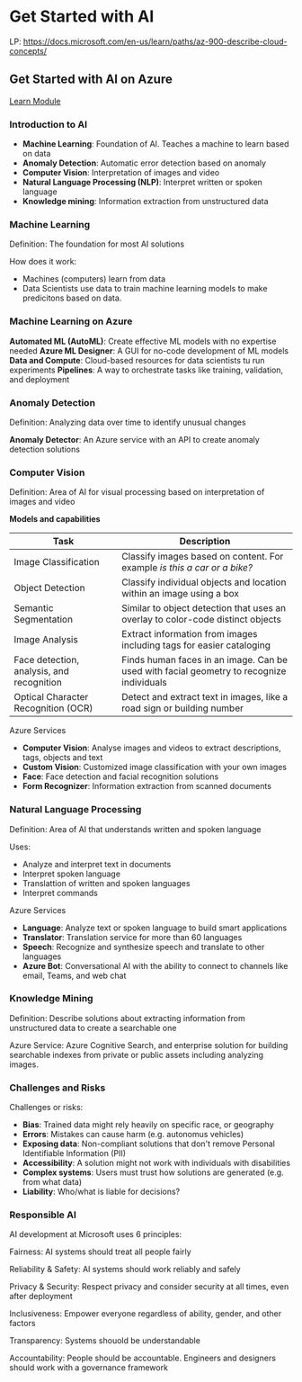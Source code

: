 # Get Started with AI

LP: https://docs.microsoft.com/en-us/learn/paths/az-900-describe-cloud-concepts/

## Get Started with AI on Azure

[Learn Module](https://learn.microsoft.com/training/modules/get-started-ai-fundamentals/?WT.mc_id=academic-0000-alfredodeza)

### Introduction to AI

- **Machine Learning**: Foundation of AI. Teaches a machine to learn based on data
- **Anomaly Detection**: Automatic error detection based on anomaly
- **Computer Vision**: Interpretation of images and video
- **Natural Language Processing (NLP)**: Interpret written or spoken language
- **Knowledge mining**: Information extraction from unstructured data

### Machine Learning

Definition: The foundation for most AI solutions

How does it work:

- Machines (computers) learn from data
- Data Scientists use data to train machine learning models to make predicitons based on data.

### Machine Learning on Azure

**Automated ML (AutoML)**: Create effective ML models with no expertise needed
**Azure ML Designer**: A GUI for no-code development of ML models
**Data and Compute**: Cloud-based resources for data scientists tu run experiments
**Pipelines**: A way to orchestrate tasks like training, validation, and deployment

### Anomaly Detection

Definition: Analyzing data over time to identify unusual changes

**Anomaly Detector**: An Azure service with an API to create anomaly detection solutions

### Computer Vision

Definition: Area of AI for visual processing based on interpretation of images and video

**Models and capabilities**

| Task | Description |
| -    | -           |
| Image Classification | Classify images based on content. For example _is this a car or a bike?_ |
| Object Detection | Classify individual objects and location within an image using a box |
| Semantic Segmentation | Similar to object detection that uses an overlay to color-code distinct objects|
| Image Analysis | Extract information from images including tags for easier cataloging|
| Face detection, analysis, and recognition | Finds human faces in an image. Can be used with facial geometry to recognize individuals|
| Optical Character Recognition (OCR) | Detect and extract text in images, like a road sign or building number|

Azure Services

- **Computer Vision**: Analyse images and videos to extract descriptions, tags, objects and text
- **Custom Vision**: Customized image classification with your own images
- **Face**: Face detection and facial recognition solutions
- **Form Recognizer**: Information extraction from scanned documents

### Natural Language Processing

Definition: Area of AI that understands written and spoken language

Uses:

- Analyze and interpret text in documents
- Interpret spoken language
- Translattion of written and spoken languages
- Interpret commands

Azure Services

- **Language**:  Analyze text or spoken language to build smart applications
- **Translator**: Translation service for more than 60 languages
- **Speech**:  Recognize and synthesize speech and translate to other languages
- **Azure Bot**: Conversational AI with the ability to connect to channels like email, Teams, and web chat


### Knowledge Mining

Definition: Describe solutions about extracting information from unstructured data to create a searchable one

Azure Service: Azure Cognitive Search, and enterprise solution for building searchable indexes from private or public assets including analyzing images.

### Challenges and Risks

Challenges or risks:

- **Bias**: Trained data might rely heavily on specific race, or geography
- **Errors**: Mistakes can cause harm (e.g. autonomus vehicles)
- **Exposing data**: Non-compliant solutions that don't remove Personal Identifiable Information (PII)
- **Accessibility**: A solution might not work with individuals with disabilities
- **Complex systems**: Users must trust how solutions are generated (e.g. from what data)
- **Liability**:  Who/what is liable for decisions?

### Responsible AI

AI development at Microsoft uses 6 principles:

Fairness: AI systems should treat all people fairly

Reliability & Safety: AI systems should work reliably and safely

Privacy & Security: Respect privacy and consider security at all times, even after deployment

Inclusiveness: Empower everyone regardless of ability, gender, and other factors

Transparency: Systems shouold be understandable

Accountability: People should be accountable. Engineers and designers should work with a governance framework
